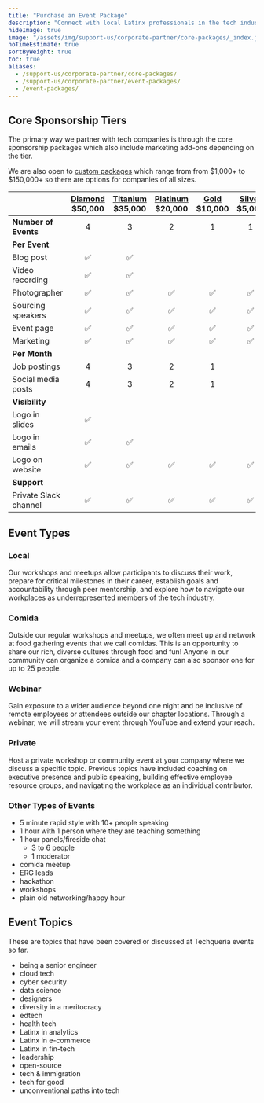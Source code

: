 ```yaml
---
title: "Purchase an Event Package"
description: "Connect with local Latinx professionals in the tech industry by partnering on an event with Techqueria. 📍"
hideImage: true
image: "/assets/img/support-us/corporate-partner/core-packages/_index.jpg"
noTimeEstimate: true
sortByWeight: true
toc: true
aliases:
  - /support-us/corporate-partner/core-packages/
  - /support-us/corporate-partner/event-packages/
  - /event-packages/
---
```


## Core Sponsorship Tiers

The primary way we partner with tech companies is through the core sponsorship packages which also include marketing add-ons depending on the tier.

We are also open to [custom packages](/support-us/corporate-partner/custom-packages/) which range from from $1,000+ to $150,000+ so there are options for companies of all sizes.

|                       | [Diamond](/support-us/corporate-partner/core-packages/diamond/)<br>$50,000 | [Titanium](/support-us/corporate-partner/core-packages/titanium/)<br>$35,000 | [Platinum](/support-us/corporate-partner/core-packages/platinum/)<br>$20,000 | [Gold](/support-us/corporate-partner/core-packages/gold/)<br>$10,000 | [Silver](/support-us/corporate-partner/core-packages/silver/)<br>$5,000 |
| --------------------- | :------------------------------------------------------------------------: | :--------------------------------------------------------------------------: | :--------------------------------------------------------------------------: | :------------------------------------------------------------------: | :---------------------------------------------------------------------: |
| **Number of Events**  |                                     4                                      |                                      3                                       |                                      2                                       |                                  1                                   |                                    1                                    |
| **Per Event**         |
| Blog post             |                                     ✅                                      |                                      ✅                                       |                                                                              |                                                                      |                                                                         |
| Video recording       |                                     ✅                                      |                                      ✅                                       |                                                                              |                                                                      |                                                                         |
| Photographer          |                                     ✅                                      |                                      ✅                                       |                                      ✅                                       |                                  ✅                                   |                                    ✅                                    |
| Sourcing speakers     |                                     ✅                                      |                                      ✅                                       |                                      ✅                                       |                                  ✅                                   |                                    ✅                                    |
| Event page            |                                     ✅                                      |                                      ✅                                       |                                      ✅                                       |                                  ✅                                   |                                    ✅                                    |
| Marketing             |                                     ✅                                      |                                      ✅                                       |                                      ✅                                       |                                  ✅                                   |                                    ✅                                    |
| **Per Month**         |
| Job postings          |                                     4                                      |                                      3                                       |                                      2                                       |                                  1                                   |                                                                         |
| Social media posts    |                                     4                                      |                                      3                                       |                                      2                                       |                                  1                                   |                                                                         |
| **Visibility**        |
| Logo in slides        |                                     ✅                                      |                                                                              |                                                                              |                                                                      |                                                                         |
| Logo in emails        |                                     ✅                                      |                                      ✅                                       |                                                                              |                                                                      |                                                                         |
| Logo on website       |                                     ✅                                      |                                      ✅                                       |                                      ✅                                       |                                  ✅                                   |                                    ✅                                    |
| **Support**           |
| Private Slack channel |                                     ✅                                      |                                      ✅                                       |                                      ✅                                       |                                  ✅                                   |                                    ✅                                    |

## Event Types

### Local

Our workshops and meetups allow participants to discuss their work, prepare for critical milestones in their career, establish goals and accountability through peer mentorship, and explore how to navigate our workplaces as underrepresented members of the tech industry.

### Comida

Outside our regular workshops and meetups, we often meet up and network at food gathering events that we call comidas. This is an opportunity to share our rich, diverse cultures through food and fun! Anyone in our community can organize a comida and a company can also sponsor one for up to 25 people.

### Webinar

Gain exposure to a wider audience beyond one night and be inclusive of remote employees or attendees outside our chapter locations. Through a webinar, we will stream your event through YouTube and extend your reach.

### Private

Host a private workshop or community event at your company where we discuss a specific topic. Previous topics have included coaching on executive presence and public speaking, building effective employee resource groups, and navigating the workplace as an individual contributor.

### Other Types of Events

- 5 minute rapid style with 10+ people speaking
- 1 hour with 1 person where they are teaching something
- 1 hour panels/fireside chat
  - 3 to 6 people
  - 1 moderator
- comida meetup
- ERG leads
- hackathon
- workshops
- plain old networking/happy hour

## Event Topics

These are topics that have been covered or discussed at Techqueria events so far.

- being a senior engineer
- cloud tech
- cyber security
- data science
- designers
- diversity in a meritocracy
- edtech
- health tech
- Latinx in analytics
- Latinx in e-commerce
- Latinx in fin-tech
- leadership
- open-source
- tech & immigration
- tech for good
- unconventional paths into tech

